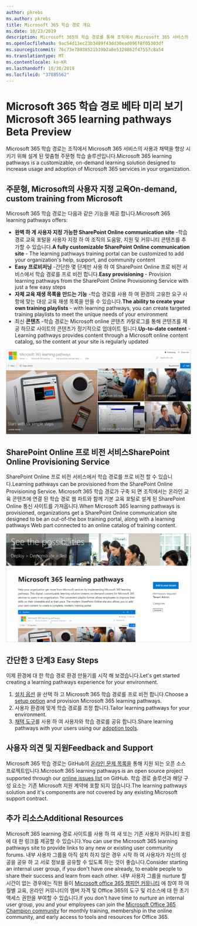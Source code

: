 ```yaml
---
author: pkrebs
ms.author: pkrebs
title: Microsoft 365 학습 경로 개요
ms.date: 10/23/2019
description: Microsoft 365의 학습 경로를 통해 조직에서 Microsoft 365 서비스의 사용 및 채택 속도를 향상 시키는 방법을 알아봅니다. 학습 경로에는 사용자 지정 SharePoint online 웹 파트 및 Microsoft 365 테 넌 트로 쉽게 프로 비전 되는 최신 SharePoint Online communications 교육 사이트가 포함 됩니다.
ms.openlocfilehash: 9ac54d13ec23b3489f43dd30ead096f8f05303df
ms.sourcegitcommit: 76c73e78038521b39b2a8e5328862f47557c8a54
ms.translationtype: MT
ms.contentlocale: ko-KR
ms.lasthandoff: 10/30/2019
ms.locfileid: "37885562"
---
```

# <a name="microsoft-365-learning-pathways-beta-preview"></a><span data-ttu-id="4cbfa-104">Microsoft 365 학습 경로 베타 미리 보기</span><span class="sxs-lookup"><span data-stu-id="4cbfa-104">Microsoft 365 learning pathways Beta Preview</span></span>
<span data-ttu-id="4cbfa-105">Microsoft 365 학습 경로는 조직에서 Microsoft 365 서비스의 사용과 채택을 향상 시키기 위해 설계 된 맞춤형 주문형 학습 솔루션입니다.</span><span class="sxs-lookup"><span data-stu-id="4cbfa-105">Microsoft 365 learning pathways is a customizable, on-demand learning solution designed to increase usage and adoption of Microsoft 365 services in your organization.</span></span>  

## <a name="on-demand-custom-training-from-microsoft"></a><span data-ttu-id="4cbfa-106">주문형, Microsoft의 사용자 지정 교육</span><span class="sxs-lookup"><span data-stu-id="4cbfa-106">On-demand, custom training from Microsoft</span></span>

<span data-ttu-id="4cbfa-107">Microsoft 365 학습 경로는 다음과 같은 기능을 제공 합니다.</span><span class="sxs-lookup"><span data-stu-id="4cbfa-107">Microsoft 365 learning pathways offers:</span></span>

- <span data-ttu-id="4cbfa-108">**완벽 하 게 사용자 지정 가능한 SharePoint Online communication site** -학습 경로 교육 포털을 사용자 지정 하 여 조직의 도움말, 지원 및 커뮤니티 콘텐츠를 추가할 수 있습니다.</span><span class="sxs-lookup"><span data-stu-id="4cbfa-108">**A fully customizable SharePoint Online communication site** - The learning pathways training portal can be customized to add your organization's help, support, and community content</span></span>
- <span data-ttu-id="4cbfa-109">**Easy 프로비저닝** -간단한 몇 단계만 사용 하 여 SharePoint Online 프로 비전 서비스에서 학습 경로를 프로 비전 합니다.</span><span class="sxs-lookup"><span data-stu-id="4cbfa-109">**Easy provisioning** - Provision learning pathways from the SharePoint Online Provisioning Service with just a few easy steps</span></span>
- <span data-ttu-id="4cbfa-110">**자체 교육 재생 목록을 만드는 기능** -학습 경로를 사용 하 여 환경의 고유한 요구 사항에 맞는 대상 교육 재생 목록을 만들 수 있습니다.</span><span class="sxs-lookup"><span data-stu-id="4cbfa-110">**The ability to create your own training playlists** - with learning pathways, you can create targeted training playlists to meet the unique needs of your environment</span></span>
- <span data-ttu-id="4cbfa-111">최신 **콘텐츠** -학습 경로는 Microsoft online 콘텐츠 카탈로그를 통해 콘텐츠를 제공 하므로 사이트의 콘텐츠가 정기적으로 업데이트 됩니다.</span><span class="sxs-lookup"><span data-stu-id="4cbfa-111">**Up-to-date content** - Learning pathways provides content through a Microsoft online content catalog, so the content at your site is regularly updated</span></span>

![cg-introducing-.png](media/cg-introducing.png)

## <a name="sharepoint-online-provisioning-service"></a><span data-ttu-id="4cbfa-113">SharePoint Online 프로 비전 서비스</span><span class="sxs-lookup"><span data-stu-id="4cbfa-113">SharePoint Online Provisioning Service</span></span> 
<span data-ttu-id="4cbfa-114">SharePoint Online 프로 비전 서비스에서 학습 경로를 프로 비전 할 수 있습니다.</span><span class="sxs-lookup"><span data-stu-id="4cbfa-114">Learning pathways can be provisioned from the SharePoint Online Provisioning Service.</span></span> <span data-ttu-id="4cbfa-115">Microsoft 365 학습 경로가 구축 되 면 조직에서는 온라인 교육 콘텐츠에 연결 된 학습 경로 웹 파트와 함께 기본 교육 포털로 설계 된 SharePoint Online 통신 사이트를 가져옵니다.</span><span class="sxs-lookup"><span data-stu-id="4cbfa-115">When Microsoft 365 learning pathways is provisioned, organizations get a SharePoint Online communication site designed to be an out-of-the box training portal, along with a learning pathways Web part connected to an online catalog of training content.</span></span> 

![cg-provision-.png](media/cg-provision.png)

## <a name="3-easy-steps"></a><span data-ttu-id="4cbfa-117">간단한 3 단계</span><span class="sxs-lookup"><span data-stu-id="4cbfa-117">3 Easy Steps</span></span>
<span data-ttu-id="4cbfa-118">이제 환경에 대 한 학습 경로 환경 만들기를 시작 해 보겠습니다.</span><span class="sxs-lookup"><span data-stu-id="4cbfa-118">Let's get started creating a learning pathways experience for your environment.</span></span>
1. <span data-ttu-id="4cbfa-119">[설치 옵션](custom_setupoptions.md) 을 선택 하 고 Microsoft 365 학습 경로를 프로 비전 합니다.</span><span class="sxs-lookup"><span data-stu-id="4cbfa-119">Choose a [setup option](custom_setupoptions.md) and provision Microsoft 365 learning pathways.</span></span>  
2. <span data-ttu-id="4cbfa-120">사용자 환경에 맞게 학습 경로를 조정 합니다.</span><span class="sxs-lookup"><span data-stu-id="4cbfa-120">Tailor learning pathways for your environment.</span></span>
3. <span data-ttu-id="4cbfa-121">[채택 도구](driveadoption.md)를 사용 하 여 사용자와 학습 경로를 공유 합니다.</span><span class="sxs-lookup"><span data-stu-id="4cbfa-121">Share learning pathways with your users using our [adoption tools](driveadoption.md).</span></span>

## <a name="feedback-and-support"></a><span data-ttu-id="4cbfa-122">사용자 의견 및 지원</span><span class="sxs-lookup"><span data-stu-id="4cbfa-122">Feedback and Support</span></span>

<span data-ttu-id="4cbfa-123">Microsoft 365 학습 경로는 GitHub의 [온라인 문제 목록을](https://aka.ms/CustomLearningHelp) 통해 지원 되는 오픈 소스 프로젝트입니다.</span><span class="sxs-lookup"><span data-stu-id="4cbfa-123">Microsoft 365 learning pathways is an open source project supported through our [online issues list](https://aka.ms/CustomLearningHelp) on GitHub.</span></span> <span data-ttu-id="4cbfa-124">학습 경로 솔루션과 해당 구성 요소는 기존 Microsoft 지원 계약에 포함 되지 않습니다.</span><span class="sxs-lookup"><span data-stu-id="4cbfa-124">The learning pathways solution and it's components are not covered by any existing Microsoft support contract.</span></span>  

## <a name="additional-resources"></a><span data-ttu-id="4cbfa-125">추가 리소스</span><span class="sxs-lookup"><span data-stu-id="4cbfa-125">Additional Resources</span></span>
<span data-ttu-id="4cbfa-126">Microsoft 365 learning 경로 사이트를 사용 하 여 새 또는 기존 사용자 커뮤니티 포럼에 대 한 링크를 제공할 수 있습니다.</span><span class="sxs-lookup"><span data-stu-id="4cbfa-126">You can use the Microsoft 365 learning pathways site to provide links to any new or existing user community forums.</span></span> <span data-ttu-id="4cbfa-127">내부 사용자 그룹을 아직 설치 하지 않은 경우 시작 하 여 사용자가 자신의 성공을 공유 하 고 서로 정보를 공유할 수 있도록 하는 것이 좋습니다.</span><span class="sxs-lookup"><span data-stu-id="4cbfa-127">Consider starting an internal user group, if you don't have one already, to enable people to share their success and learn from each other.</span></span>  <span data-ttu-id="4cbfa-128">내부 사용자 그룹을 nurture 할 시간이 없는 경우에는 직원 들이 [Microsoft office 365 챔피언 커뮤니티](https://aka.ms/O365Champions) 에 참여 하 여 월별 교육, 온라인 커뮤니티의 멤버 자격 및 Office 365의 도구 및 리소스에 대 한 초기 액세스 권한을 부여할 수 있습니다.</span><span class="sxs-lookup"><span data-stu-id="4cbfa-128">If you don't have time to nurture an internal user group, you and your employees can join the [Microsoft Office 365 Champion community](https://aka.ms/O365Champions) for monthly training, membership in the online community, and early access to tools and resources for Office 365.</span></span>